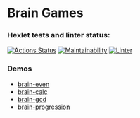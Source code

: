 # Brain Games

### Hexlet tests and linter status:

[![Actions Status](https://github.com/const-y/frontend-project-lvl1/workflows/hexlet-check/badge.svg)](https://github.com/const-y/frontend-project-lvl1/actions)
[![Maintainability](https://api.codeclimate.com/v1/badges/676afa353607f457d063/maintainability)](https://codeclimate.com/github/const-y/frontend-project-lvl1/maintainability)
[![Linter](https://github.com/const-y/frontend-project-lvl1/workflows/Linter/badge.svg)](https://github.com/const-y/frontend-project-lvl1/actions?query=workflow%3ALinter)

### Demos

- [brain-even](https://asciinema.org/a/IgqeHjr4ySA9vqRTOZwfho4Rz)
- [brain-calc](https://asciinema.org/a/KR0YH7tQh7hKHlMRH7TiCEUSg)
- [brain-gcd](https://asciinema.org/a/MjiVkByXSRSjyNEiCVQuvGnBe)
- [brain-progression](https://asciinema.org/a/sc77td82V0wuxPMlNJyLhpNud)

